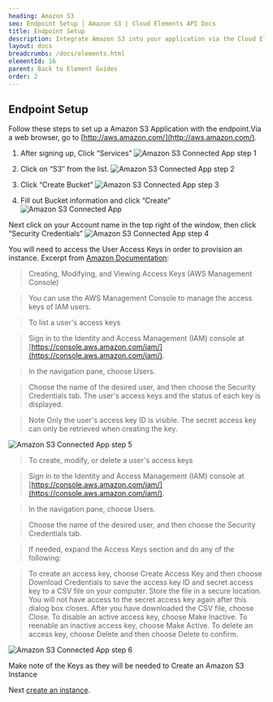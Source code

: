 ```yaml
---
heading: Amazon S3
seo: Endpoint Setup | Amazon S3 | Cloud Elements API Docs
title: Endpoint Setup
description: Integrate Amazon S3 into your application via the Cloud Elements APIs.
layout: docs
breadcrumbs: /docs/elements.html
elementId: 16
parent: Back to Element Guides
order: 2
---
```

## Endpoint Setup

Follow these steps to set up a Amazon S3 Application with the endpoint.Via a web browser, go to [http://aws.amazon.com/](http://aws.amazon.com/).

1. After signing up, Click “Services”
![Amazon S3 Connected App step 1](http://cloud-elements.com/wp-content/uploads/2014/09/AmazonS31.gif)

2. Click on “S3″ from the list.
![Amazon S3 Connected App step 2](http://cloud-elements.com/wp-content/uploads/2014/09/AmazonS32.gif)

3. Click “Create Bucket”
![Amazon S3 Connected App step 3](http://cloud-elements.com/wp-content/uploads/2014/09/AmazonS33.gif)

4. Fill out Bucket information and click “Create”
![Amazon S3 Connected App ](http://cloud-elements.com/wp-content/uploads/2014/09/Screen-Shot-2014-09-28-at-5.43.22-PM1.png)

Next click on your Account name in the top right of the window, then click “Security Credentials”
![Amazon S3 Connected App step 4](http://cloud-elements.com/wp-content/uploads/2014/09/AmazonS34.gif)

You will need to access the User Access Keys in order to provision an instance.
Excerpt from [Amazon Documentation](http://docs.aws.amazon.com/IAM/latest/UserGuide/id_credentials_access-keys.html#Using_CreateAccessKey):

>Creating, Modifying, and Viewing Access Keys (AWS Management Console)

>You can use the AWS Management Console to manage the access keys of IAM users.

>To list a user's access keys

>Sign in to the Identity and Access Management (IAM) console at [https://console.aws.amazon.com/iam/](https://console.aws.amazon.com/iam/).

>In the navigation pane, choose Users.

>Choose the name of the desired user, and then choose the Security Credentials tab. The user's access keys and the status of each key is displayed.

>Note
Only the user's access key ID is visible. The secret access key can only be retrieved when creating the key.

![Amazon S3 Connected App step 5](http://cloud-elements.com/wp-content/uploads/2016/06/AmazonS3API1.png)

>To create, modify, or delete a user's access keys

>Sign in to the Identity and Access Management (IAM) console at [https://console.aws.amazon.com/iam/](https://console.aws.amazon.com/iam/).

>In the navigation pane, choose Users.

>Choose the name of the desired user, and then choose the Security Credentials tab.

>If needed, expand the Access Keys section and do any of the following:

>To create an access key, choose Create Access Key and then choose Download Credentials to save the access key ID and secret access key to a CSV file on your computer. Store the file in a secure location. You will not have access to the secret access key again after this dialog box closes. After you have downloaded the CSV file, choose Close.
To disable an active access key, choose Make Inactive.
To reenable an inactive access key, choose Make Active.
To delete an access key, choose Delete and then choose Delete to confirm.

![Amazon S3 Connected App step 6](http://cloud-elements.com/wp-content/uploads/2016/06/AmazonS3API2.png)

Make note of the Keys as they will be needed to Create an Amazon S3 Instance

Next [create an instance](amazons3-create-instance.html).

